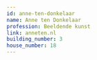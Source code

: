 ```yaml
---
id: anne-ten-donkelaar
name: Anne ten Donkelaar
profession: Beeldende kunst
link: anneten.nl
building_number: 3
house_number: 18
---
```


